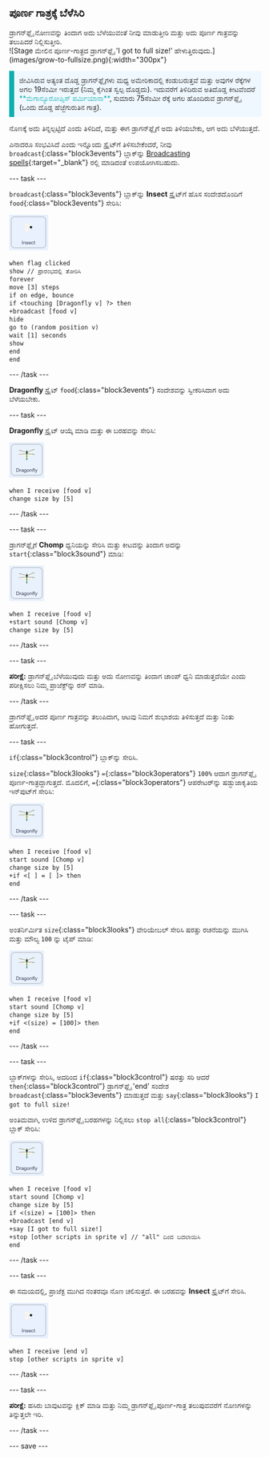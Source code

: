## ಪೂರ್ಣ ಗಾತ್ರಕ್ಕೆ ಬೆಳೆಸಿರಿ

<div style="display: flex; flex-wrap: wrap">
<div style="flex-basis: 200px; flex-grow: 1; margin-right: 15px;">
ಡ್ರಾಗನ್‌ಫ್ಲೈ ನೋಣವನ್ನು ತಿಂದಾಗ ಅದು ಬೆಳೆಯುವಂತೆ ನೀವು ಮಾಡುತ್ತೀರಿ ಮತ್ತು ಅದು ಪೂರ್ಣ ಗಾತ್ರವನ್ನು ತಲುಪಿದರೆ ನಿಲ್ಲಿಸುತ್ತೀರಿ.
</div>
<div>
![Stage ಮೇಲಿನ ಪೂರ್ಣ-ಗಾತ್ರದ ಡ್ರಾಗನ್‌ಫ್ಲೈ 'I got to full size!' ಹೇಳುತ್ತಿರುವುದು.](images/grow-to-fullsize.png){:width="300px"}
</div>
</div>

<p style="border-left: solid; border-width:10px; border-color: #0faeb0; background-color: aliceblue; padding: 10px;">
ಜೀವಿಸಿರುವ ಅತ್ಯಂತ ದೊಡ್ಡ ಡ್ರಾಗನ್‌ಫ್ಲೈಗಳು ಮಧ್ಯ ಅಮೇರಿಕಾದಲ್ಲಿ ಕಂಡುಬರುತ್ತವೆ ಮತ್ತು ಅವುಗಳ ರೆಕ್ಕೆಗಳ ಅಗಲ 19ಸೆಂಮೀ ಇರುತ್ತದೆ (ನಿಮ್ಮ ಕೈಗಿಂತ ಸ್ವಲ್ಪ ದೊಡ್ಡದು). ಇದುವರೆಗೆ ತಿಳಿದಿರುವ ಅತಿದೊಡ್ಡ ಕೀಟವೆಂದರೆ <span style="color: #0faeb0">**ಮೆಗಾನ್ಯೂರೋಪ್ಸಿಸ್ ಪರ್ಮಿಯಾನಾ**</span>, ಸುಮಾರು 75ಸೆಂಮೀ ರೆಕ್ಕೆ ಅಗಲ ಹೊಂದಿರುವ ಡ್ರಾಗನ್‌ಫ್ಲೈ (ಒಂದು ದೊಡ್ಡ ಹೆಜ್ಜೆಗುರುತಿನ ಗಾತ್ರ).</p>

ನೊಣಕ್ಕೆ ಅದು ತಿನ್ನಲ್ಪಟ್ಟಿದೆ ಎಂದು ತಿಳಿದಿದೆ, ಮತ್ತು ಈಗ ಡ್ರಾಗನ್‌ಫ್ಲೈಗೆ ಅದು ತಿಳಿಯಬೇಕು, ಆಗ ಅದು ಬೆಳೆಯುತ್ತದೆ.

ಎನಾದರೂ ಸಂಭವಿಸಿದೆ ಎಂದು ಇನ್ನೊಂದು ಸ್ಪ್ರೈಟ್‌ಗೆ ತಿಳಿಸಬೇಕೆಂದರೆ, ನೀವು `broadcast`{:class="block3events"} ಬ್ಲಾಕ್‌ನ್ನು [Broadcasting spells](https://projects.raspberrypi.org/kn-IN/projects/broadcasting-spells){:target="_blank"} ರಲ್ಲಿ ಮಾಡಿದಂತೆ ಉಪಯೋಗಿಸಬಹುದು.

--- task ---

`broadcast`{:class="block3events"} ಬ್ಲಾಕ್‌ನ್ನು **Insect** ಸ್ಪ್ರೈಟ್‌ಗೆ ಹೊಸ ಸಂದೇಶದೊಂದಿಗೆ `food`{:class="block3events"} ಸೇರಿಸಿ:

![](images/fly-icon.png)

```blocks3
when flag clicked
show // ಪ್ರಾರಂಭದಲ್ಲಿ ತೋರಿಸಿ
forever
move [3] steps
if on edge, bounce
if <touching [Dragonfly v] ?> then
+broadcast [food v]
hide
go to (random position v)
wait [1] seconds
show
end
end
```
--- /task ---

**Dragonfly** ಸ್ಪ್ರೈಟ್‌ `food`{:class="block3events"} ಸಂದೇಶವನ್ನು ಸ್ವೀಕರಿಸಿದಾಗ ಅದು ಬೆಳೆಯಬೇಕು.

--- task ---

**Dragonfly** ಸ್ಪ್ರೈಟ್‌ ಆಯ್ಕೆ ಮಾಡಿ ಮತ್ತು ಈ ಬರಹವನ್ನು ಸೇರಿಸಿ:

![](images/dragonfly-icon.png)

```blocks3 
when I receive [food v]
change size by [5]
```

--- /task ---

--- task ---

ಡ್ರಾಗನ್‌ಫ್ಲೈಗೆ **Chomp** ಧ್ವನಿಯನ್ನು ಸೇರಿಸಿ ಮತ್ತು ಕೀಟವನ್ನು ತಿಂದಾಗ ಅದನ್ನು `start`{:class="block3sound"} ಮಾಡಿ:

![](images/dragonfly-icon.png)

```blocks3 
when I receive [food v]
+start sound [Chomp v]
change size by [5]
```
--- /task ---

--- task ---

**ಪರೀಕ್ಷೆ:** ಡ್ರಾಗನ್‌ಫ್ಲೈ ಬೆಳೆಯುವುದು ಮತ್ತು ಅದು ನೋಣವನ್ನು ತಿಂದಾಗ ಚಾಂಪ್‌ ಧ್ವನಿ ಮಾಡುತ್ತದೆಯೇ ಎಂದು ಪರೀಕ್ಷಿಸಲು ನಿಮ್ಮ ಪ್ರಾಜೆಕ್ಟ್‌ನ್ನು ರನ್‌ ಮಾಡಿ.

--- /task ---

ಡ್ರಾಗನ್‌ಫ್ಲೈ ಅದರ ಪೂರ್ಣ ಗಾತ್ರವನ್ನು ತಲುಪಿದಾಗ, ಆಟವು ನಿಮಗೆ ಶುಭಾಶಯ ತಿಳಿಸುತ್ತದೆ ಮತ್ತು ನಿಂತು ಹೋಗುತ್ತದೆ.

--- task ---

`if`{:class="block3control"} ಬ್ಲಾಕ್‌ನ್ನು ಸೇರಿಸಿ.

`size`{:class="block3looks"} `=`{:class="block3operators"} `100%` ಆದಾಗ ಡ್ರಾಗನ್‌ಫ್ಲೈ ಪೂರ್ಣ-ಗಾತ್ರದ್ದಾಗುತ್ತದೆ. ಮೊದಲಿಗೆ, `=`{:class="block3operators"} ಆಪರೇಟರ್‌ನ್ನು ಷಡ್ಭುಜಾಕೃತಿಯ ಇನ್‌ಪುಟ್‌ಗೆ ಸೇರಿಸಿ:

![](images/dragonfly-icon.png)

```blocks3
when I receive [food v]
start sound [Chomp v]
change size by [5]
+if <[ ] = [ ]> then
end
```
--- /task ---

--- task ---

ಅಂತರ್ನಿರ್ಮಿತ `size`{:class="block3looks"} ವೇರಿಯೇಬಲ್‌ ಸೇರಿಸಿ ಷರತ್ತು ರಚನೆಯನ್ನು ಮುಗಿಸಿ ಮತ್ತು ಮೌಲ್ಯ `100` ನ್ನು ಟೈಪ್‌ ಮಾಡಿ:

![](images/dragonfly-icon.png)

```blocks3
when I receive [food v]
start sound [Chomp v]
change size by [5]
+if <(size) = [100]> then
end
```
--- /task ---

--- task ---

ಬ್ಲಾಕ್‌ಗಳನ್ನು ಸೇರಿಸಿ, ಅದರಿಂದ `if`{:class="block3control"} ಷರತ್ತು ಸರಿ ಆದರೆ `then`{:class="block3control"} ಡ್ರಾಗನ್‌ಫ್ಲೈ 'end' ಸಂದೇಶ `broadcast`{:class="block3events"} ಮಾಡುತ್ತದೆ ಮತ್ತು `say`{:class="block3looks"} `I got to full size!`

ಅಂತಿಮವಾಗಿ, ಉಳಿದ ಡ್ರಾಗನ್‌ಫ್ಲೈ ಬರಹಗಳನ್ನು ನಿಲ್ಲಿಸಲು `stop all`{:class="block3control"} ಬ್ಲಾಕ್‌ ಸೇರಿಸಿ:

![](images/dragonfly-icon.png)

```blocks3
when I receive [food v]
start sound [Chomp v]
change size by [5]
if <(size) = [100]> then
+broadcast [end v]
+say [I got to full size!]
+stop [other scripts in sprite v] // "all" ದಿಂದ ಬದಲಾಯಿಸಿ
end
```
--- /task ---

--- task ---

ಈ ಸಮಯದಲ್ಲಿ, ಪ್ರಾಜೆಕ್ಟ ಮುಗಿದ ನಂತರವೂ ನೊಣ ಚಲಿಸುತ್ತದೆ. ಈ ಬರಹವನ್ನು **Insect** ಸ್ಪ್ರೈಟ್‌ಗೆ ಸೇರಿಸಿ.

![](images/fly-icon.png)

```blocks3
when I receive [end v]
stop [other scripts in sprite v]
```

--- /task ---

--- task ---

**ಪರೀಕ್ಷೆ:** ಹಸಿರು ಬಾವುಟವನ್ನು ಕ್ಲಿಕ್‌ ಮಾಡಿ ಮತ್ತು ನಿಮ್ಮ ಡ್ರಾಗನ್‌ಫ್ಲೈ ಪೂರ್ಣ-ಗಾತ್ರ ತಲುಪುವವರೆಗೆ ನೊಣಗಳನ್ನು ತಿನ್ನುತ್ತಲೇ ಇರಿ.

--- /task ---

--- save ---
